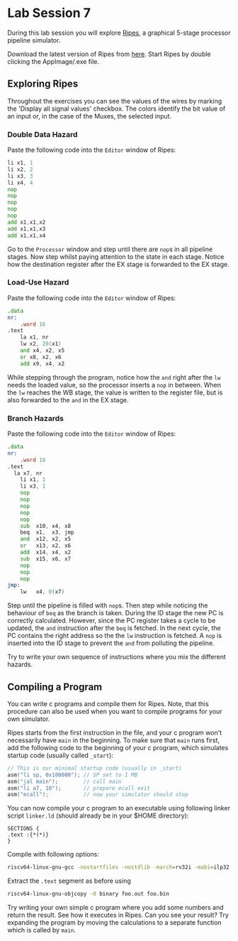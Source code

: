 # Lab Session 7

During this lab session you will explore [Ripes](https://github.com/mortbopet/Ripes), 
a graphical 5-stage processor pipeline simulator.

Download the latest version of Ripes from [here](https://github.com/mortbopet/Ripes/releases).
Start Ripes by double clicking the AppImage/.exe file.

## Exploring Ripes 

Throughout the exercises you can see the values of the wires by marking the 'Display all signal values'
checkbox. The colors identify the bit value of an input or, in the case of the Muxes, the selected input.

### Double Data Hazard

Paste the following code into the `Editor` window of Ripes:
```asm
li x1, 1
li x2, 2
li x3, 3
li x4, 4
nop
nop
nop
nop
nop
add x1,x1,x2
add x1,x1,x3
add x1,x1,x4
```
Go to the `Processor` window and step until there are `nop`s in all pipeline stages.
Now step whilst paying attention to the state in each stage. Notice how the destination 
register after the EX stage is forwarded to the EX stage.

### Load-Use Hazard

Paste the following code into the `Editor` window of Ripes:
```asm
.data
nr:
	.word 16
.text
	la x1, nr
	lw x2, 20(x1)
	and x4, x2, x5
	or x8, x2, x6
	add x9, x4, x2
```
While stepping through the program, notice how the `and` right after the `lw` needs the loaded
value, so the processor inserts a `nop` in between. When the `lw` reaches the WB stage,
the value is written to the register file, but is also forwarded to the `and` in the EX
stage.

### Branch Hazards

Paste the following code into the `Editor` window of Ripes:
```asm
.data
nr:
	.word 16
.text
  la x7, nr
	li x1, 1
	li x3, 1
	nop
	nop
	nop
	nop
	nop
	sub  x10, x4, x8
	beq  x1,  x3, jmp
	and  x12, x2, x5
	or   x13, x2, x6
	add  x14, x4, x2
	sub  x15, x6, x7
	nop
	nop
	nop
jmp:
	lw   x4, 0(x7)
```
Step until the pipeline is filled with `nop`s. Then step while noticing the behaviour of
`beq` as the branch is taken. During the ID stage the new PC is correctly calculated.
However, since the PC register takes a cycle to be updated, the `and` instruction after
the `beq` is fetched. In the next cycle, the PC contains the right address so the the `lw` 
instruction is fetched. A `nop` is inserted into the ID stage to prevent the `and` from
polluting the pipeline.

Try to write your own sequence of instructions where you mix the different hazards.

## Compiling a Program

You can write c programs and compile them for Ripes. Note, that this procedure can also
be used when you want to compile programs for your own simulator.

Ripes starts from the first instruction in the file, and
your c program won't necessarily have `main` in the beginning.
To make sure that `main` runs first, add the following code to the beginning of your c program,
which simulates startup code (usually called ```_start```):
```c
// This is our minimal startup code (usually in _start)
asm("li sp, 0x100000"); // SP set to 1 MB
asm("jal main");        // call main
asm("li a7, 10");       // prepare ecall exit
asm("ecall");           // now your simulator should stop
```

You can now compile your c program to an executable using following linker
script ```linker.ld``` (should already be in your $HOME directory):
```
SECTIONS {
.text :{*(*)}
}
```

Compile with following options:
```bash
riscv64-linux-gnu-gcc -nostartfiles -nostdlib -march=rv32i -mabi=ilp32 -T $HOME/linker.ld foo.c -o foo.out
```
Extract the `.text` segment as before using
```bash
riscv64-linux-gnu-objcopy -O binary foo.out foo.bin
```

Try writing your own simple c program where you add some numbers and return the
result. See how it executes in Ripes. Can you see your result? 
Try expanding the program by moving the calculations to
a separate function which is called by `main`.
